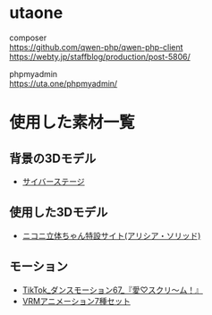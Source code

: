 # utaone

composer  
https://github.com/qwen-php/qwen-php-client
https://webty.jp/staffblog/production/post-5806/

phpmyadmin  
https://uta.one/phpmyadmin/



# 使用した素材一覧

## 背景の3Dモデル

* [サイバーステージ](https://booth.pm/ja/items/3964661)

## 使用した3Dモデル

* [ニコニ立体ちゃん特設サイト(アリシア・ソリッド)](https://3d.nicovideo.jp/alicia/)

## モーション

* [TikTok_ダンスモーション67_『愛♡スクリ～ム！』](https://maronvtuber.booth.pm/items/6792349)
* [VRMアニメーション7種セット](https://booth.pm/ja/items/5512385)